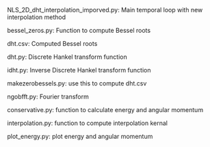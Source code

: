 NLS_2D_dht_interpolation_imporved.py: Main temporal loop with new interpolation method

bessel_zeros.py: Function to compute Bessel roots

dht.csv: Computed Bessel roots

dht.py: Discrete Hankel transform function

idht.py: Inverse Discrete Hankel transform function

makezerobessels.py: use this to compute dht.csv

ngobfft.py: Fourier transform


conservative.py: function to calculate energy and angular momentum

interpolation.py: function to compute interpolation kernal

plot_energy.py: plot energy and angular momentum